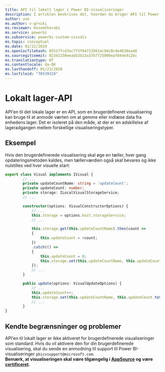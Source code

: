 ```yaml
---
title: API til lokalt lager i Power BI-visualiseringer
description: I artiklen beskrives det, hvordan du bruger API til Power BI-visualiseringer til at få adgang til browserens lokale lager
author: uve
ms.author: v-grniki
ms.reviewer: KesemSharabi
ms.service: powerbi
ms.subservice: powerbi-custom-visuals
ms.topic: conceptual
ms.date: 01/21/2019
ms.openlocfilehash: 85517fcd7ec773f947135614c94c0c4e4638ea48
ms.sourcegitcommit: 02342150eeab52b13a37b7725900eaf84de912bc
ms.translationtype: HT
ms.contentlocale: da-DK
ms.lasthandoff: 01/23/2020
ms.locfileid: "76539319"
---
```

# <a name="local-storage-api"></a>Lokalt lager-API

API'en til det lokale lager er en API, som en brugerdefineret visualisering kan bruge til at anmode værten om at gemme eller indlæse data fra enhedens lager. Det er isoleret på den måde, at der er en adskillelse af lageradgangen mellem forskellige visualiseringstyper.

## <a name="sample"></a>Eksempel

Hvis den brugerdefinerede visualisering skal øge en tæller, hver gang opdateringsmetoden kaldes, men tællerværdien også skal bevares og ikke nulstilles ved hver visuelle start:

```typescript
export class Visual implements IVisual {
        // ...
        private updateCountName: string = 'updateCount';
        private updateCount: number;
        private storage: ILocalVisualStorageService;
        // ...

        constructor(options: VisualConstructorOptions) {
            // ...
            this.storage = options.host.storageService;
            // ...

            this.storage.get(this.updateCountName).then(count =>
            {
                this.updateCount = +count;
            })
            .catch(() =>
            {
                this.updateCount = 0;
                this.storage.set(this.updateCountName, this.updateCount.toString());
            });
            // ...
        }

        public update(options: VisualUpdateOptions) {
            // ...
            this.updateCount++;
            this.storage.set(this.updateCountName, this.updateCount.toString());
            // ...
        }
}
```

## <a name="known-limitations-and-issues"></a>Kendte begrænsninger og problemer

API'en til lokalt lager er ikke aktiveret for brugerdefinerede visualiseringer som standard. Hvis du vil aktivere den for din brugerdefinerede visualisering, skal du sende en anmodning til support til Power BI-visualiseringer `pbicvsupport@microsoft.com`.  
**Bemærk, at visualiseringen skal være tilgængelig i [AppSource](https://appsource.microsoft.com/en-us/marketplace/apps?product=power-bi-visuals) og være [certificeret](https://powerbi.microsoft.com/en-us/documentation/powerbi-custom-visuals-certified/).**
